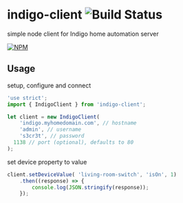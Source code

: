 indigo-client ![Build Status](https://github.com/yamanote1138/indigo-client/actions/workflows/build-and-test.yml/badge.svg)
=============

simple node client for Indigo home automation server

[![NPM](https://nodei.co/npm/indigo-client.png?compact=true)](https://nodei.co/npm/indigo-client/)

## Usage

setup, configure and connect
```javascript
'use strict';
import { IndigoClient } from 'indigo-client';

let client = new IndigoClient(
	'indigo.myhomedomain.com', // hostname
	'admin', // username
	's3cr3t', // password
  1138 // port (optional), defaults to 80
);
```

set device property to value
```javascript
client.setDeviceValue( 'living-room-switch', 'isOn', 1)
	.then((response) => {
		console.log(JSON.stringify(response));
	});
```
